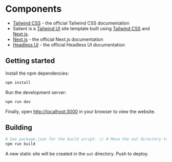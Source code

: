 # Components

- [Tailwind CSS](https://tailwindcss.com/docs) - the official Tailwind CSS documentation
- Salient is a [Tailwind UI](https://tailwindui.com) site template built using [Tailwind CSS](https://tailwindcss.com) and [Next.js](https://nextjs.org).
- [Next.js](https://nextjs.org/docs) - the official Next.js documentation
- [Headless UI](https://headlessui.dev) - the official Headless UI documentation


## Getting started

Install the npm dependencies:

```bash
npm install
```

Run the development server:

```bash
npm run dev
```

Finally, open [http://localhost:3000](http://localhost:3000) in your browser to view the website.

## Building

```bash
# See package.json for the build script. // # Move the out directory to docs and create a .nojekyll file
npm run build
```

A new static site will be created in the `out` directory. Push to deploy.